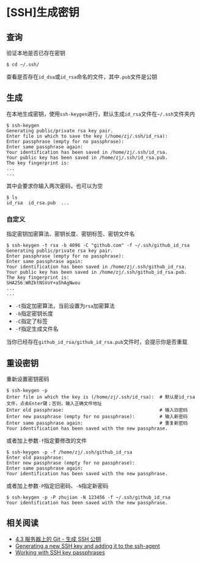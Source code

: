 
# [SSH]生成密钥

## 查询

验证本地是否已存在密钥

    $ cd ~/.ssh/

查看是否存在`id_dsa`或`id_rsa`命名的文件，其中`.pub`文件是公钥

## 生成

在本地生成密钥，使用`ssh-keygen`进行，默认生成`id_rsa`文件在`~/.ssh`文件夹内

    $ ssh-keygen 
    Generating public/private rsa key pair.
    Enter file in which to save the key (/home/zj/.ssh/id_rsa): 
    Enter passphrase (empty for no passphrase): 
    Enter same passphrase again: 
    Your identification has been saved in /home/zj/.ssh/id_rsa.
    Your public key has been saved in /home/zj/.ssh/id_rsa.pub.
    The key fingerprint is:
    ...
    ...

其中会要求你输入两次密码，也可以为空

    $ ls
    id_rsa  id_rsa.pub  ...

### 自定义

指定密钥加密算法、密钥长度、密钥标签、密钥文件名

    $ ssh-keygen -t rsa -b 4096 -C "github.com" -f ~/.ssh/github_id_rsa
    Generating public/private rsa key pair.
    Enter passphrase (empty for no passphrase): 
    Enter same passphrase again: 
    Your identification has been saved in /home/zj/.ssh/github_id_rsa.
    Your public key has been saved in /home/zj/.ssh/github_id_rsa.pub.
    The key fingerprint is:
    SHA256:WRZktNSVoY+a5hAgNwou
    ...
    ...

* `-t`指定加密算法，当前设置为`rsa`加密算法
* `-b`指定密钥长度
* `-C`指定了标签
* `-f`指定生成文件名

当你已经存在`github_id_rsa/github_id_rsa.pub`文件时，会提示你是否重载

## 重设密钥

重新设置密钥密码

    $ ssh-keygen -p
    Enter file in which the key is (/home/zj/.ssh/id_rsa):  # 默认是id_rsa文件，点击Enter键；否则，输入正确文件地址
    Enter old passphrase:                                   # 输入旧密码
    Enter new passphrase (empty for no passphrase):         # 输入新密码
    Enter same passphrase again:                            # 重复新密码
    Your identification has been saved with the new passphrase.

或者加上参数`-f`指定要修改的文件

    $ ssh-keygen -p -f /home/zj/.ssh/github_id_rsa
    Enter old passphrase: 
    Enter new passphrase (empty for no passphrase): 
    Enter same passphrase again: 
    Your identification has been saved with the new passphrase.

或者加上参数`-P`指定旧密码、`-N`指定新密码

    $ ssh-keygen -p -P zhujian -N 123456 -f ~/.ssh/github_id_rsa
    Your identification has been saved with the new passphrase.

## 相关阅读

* [4.3 服务器上的 Git - 生成 SSH 公钥](https://git-scm.com/book/zh/v2/%E6%9C%8D%E5%8A%A1%E5%99%A8%E4%B8%8A%E7%9A%84-Git-%E7%94%9F%E6%88%90-SSH-%E5%85%AC%E9%92%A5)
* [Generating a new SSH key and adding it to the ssh-agent](https://help.github.com/articles/generating-a-new-ssh-key-and-adding-it-to-the-ssh-agent/)
* [Working with SSH key passphrases](https://help.github.com/articles/working-with-ssh-key-passphrases/)